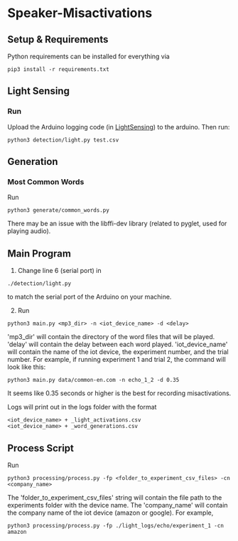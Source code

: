 # Speaker-Misactivations
## Setup & Requirements
Python requirements can be installed for everything via
```shell
pip3 install -r requirements.txt
```
## Light Sensing
### Run
Upload the Arduino logging code (in [LightSensing](LightSensing)) to the arduino. Then run:
```shell
python3 detection/light.py test.csv
```

## Generation
### Most Common Words
Run 
```shell
python3 generate/common_words.py 
```

There may be an issue with the libffi-dev library (related to pyglet, used for playing audio).

## Main Program
1. Change line 6 (serial port) in
```shell
./detection/light.py
```
to match the serial port of the Arduino on your machine. 

2. Run
```shell
python3 main.py <mp3_dir> -n <iot_device_name> -d <delay>
```

'mp3_dir' will contain the directory of the word files that will be played. 'delay' will contain the delay between each word played. 'iot_device_name' will contain the name of the iot device, the experiment number, and the trial number. For example, if running experiment 1 and trial 2, the command will look like this:

```shell
python3 main.py data/common-en.com -n echo_1_2 -d 0.35
```
It seems like 0.35 seconds or higher is the best for recording misactivations. 

Logs will print out in the logs folder with the format
```shell
<iot_device_name> + _light_activations.csv
<iot_device_name> + _word_generations.csv
```

## Process Script
Run 
```shell
python3 processing/process.py -fp <folder_to_experiment_csv_files> -cn <company_name>
```

The 'folder_to_experiment_csv_files' string will contain the file path to the experiments folder with the device name. The 'company_name' will contain the company name of the iot device (amazon or google). For example,
```shell
python3 processing/process.py -fp ./light_logs/echo/experiment_1 -cn amazon
```
